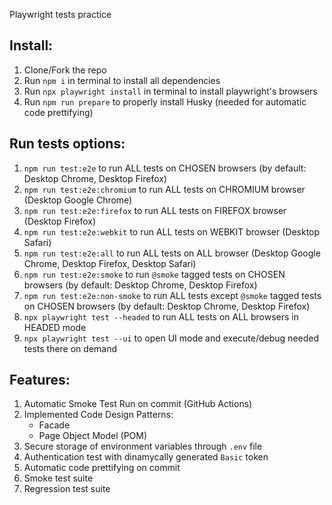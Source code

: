 Playwright tests practice

## Install:

1. Clone/Fork the repo
2. Run `npm i` in terminal to install all dependencies
3. Run `npx playwright install` in terminal to install playwright's browsers
4. Run `npm run prepare` to properly install Husky (needed for automatic code prettifying)

## Run tests options:

1. `npm run test:e2e` to run ALL tests on CHOSEN browsers (by default: Desktop Chrome, Desktop Firefox)
2. `npm run test:e2e:chromium` to run ALL tests on CHROMIUM browser (Desktop Google Chrome)
3. `npm run test:e2e:firefox` to run ALL tests on FIREFOX browser (Desktop Firefox)
4. `npm run test:e2e:webkit` to run ALL tests on WEBKIT browser (Desktop Safari)
5. `npm run test:e2e:all` to run ALL tests on ALL browser (Desktop Google Chrome, Desktop Firefox, Desktop Safari)
6. `npm run test:e2e:smoke` to run `@smoke` tagged tests on CHOSEN browsers (by default: Desktop Chrome, Desktop Firefox)
7. `npm run test:e2e:non-smoke` to run ALL tests except `@smoke` tagged tests on CHOSEN browsers (by default: Desktop Chrome, Desktop Firefox)
8. `npx playwright test --headed` to run ALL tests on ALL browsers in HEADED mode
9. `npx playwright test --ui` to open UI mode and execute/debug needed tests there on demand

## Features:

1. Automatic Smoke Test Run on commit (GitHub Actions)
2. Implemented Code Design Patterns:
   - Facade
   - Page Object Model (POM)
3. Secure storage of environment variables through `.env` file
4. Authentication test with dinamycally generated `Basic` token
5. Automatic code prettifying on commit
6. Smoke test suite
7. Regression test suite

